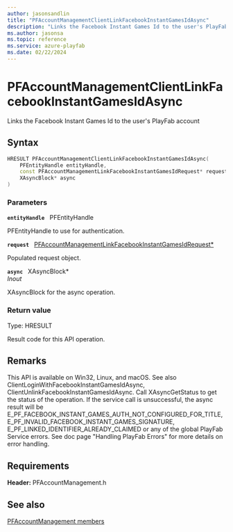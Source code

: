 ```yaml
---
author: jasonsandlin
title: "PFAccountManagementClientLinkFacebookInstantGamesIdAsync"
description: "Links the Facebook Instant Games Id to the user's PlayFab account"
ms.author: jasonsa
ms.topic: reference
ms.service: azure-playfab
ms.date: 02/22/2024
---
```


# PFAccountManagementClientLinkFacebookInstantGamesIdAsync  

Links the Facebook Instant Games Id to the user's PlayFab account  

## Syntax  
  
```cpp
HRESULT PFAccountManagementClientLinkFacebookInstantGamesIdAsync(  
    PFEntityHandle entityHandle,  
    const PFAccountManagementLinkFacebookInstantGamesIdRequest* request,  
    XAsyncBlock* async  
)  
```  
  
### Parameters  
  
**`entityHandle`** &nbsp; PFEntityHandle  
  
PFEntityHandle to use for authentication.  
  
**`request`** &nbsp; [PFAccountManagementLinkFacebookInstantGamesIdRequest*](../../pfaccountmanagementtypes/structs/pfaccountmanagementlinkfacebookinstantgamesidrequest.md)  
  
Populated request object.  
  
**`async`** &nbsp; XAsyncBlock*  
*_Inout_*  
  
XAsyncBlock for the async operation.  
  
  
### Return value
Type: HRESULT
  
Result code for this API operation.
  
## Remarks  
  
This API is available on Win32, Linux, and macOS. See also ClientLoginWithFacebookInstantGamesIdAsync, ClientUnlinkFacebookInstantGamesIdAsync. Call XAsyncGetStatus to get the status of the operation. If the service call is unsuccessful, the async result will be E_PF_FACEBOOK_INSTANT_GAMES_AUTH_NOT_CONFIGURED_FOR_TITLE, E_PF_INVALID_FACEBOOK_INSTANT_GAMES_SIGNATURE, E_PF_LINKED_IDENTIFIER_ALREADY_CLAIMED or any of the global PlayFab Service errors. See doc page "Handling PlayFab Errors" for more details on error handling.
  
## Requirements  
  
**Header:** PFAccountManagement.h
  
## See also  
[PFAccountManagement members](../pfaccountmanagement_members.md)  

  
  

